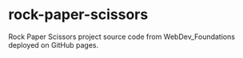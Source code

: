 # rock-paper-scissors
Rock Paper Scissors project source code from WebDev_Foundations deployed on GitHub pages.
